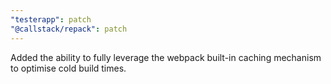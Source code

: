 ```yaml
---
"testerapp": patch
"@callstack/repack": patch
---
```


Added the ability to fully leverage the webpack built-in caching mechanism to optimise cold build times.
